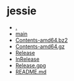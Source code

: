 jessie
========================

- [.](.)
- [main](main)
- [Contents-amd64.bz2](Contents-amd64.bz2)
- [Contents-amd64.gz](Contents-amd64.gz)
- [Release](Release)
- [InRelease](InRelease)
- [Release.gpg](Release.gpg)
- [README.md](README.md)
